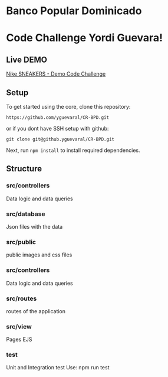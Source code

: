 # Banco Popular Dominicado
# Code Challenge Yordi Guevara!

## Live DEMO
[Nike SNEAKERS - Demo Code Challenge](https://code-challenge-bpd.herokuapp.com/)


## Setup

To get started using the core, clone this repository:

`https://github.com/yguevaral/CR-BPD.git`

or if you dont have SSH setup with github:

`git clone git@github.yguevaral/CR-BPD.git`

Next, run `npm install` to install required dependencies.

## Structure

### src/controllers
Data logic and data queries

### src/database
Json files with the data

### src/public
public images and css files

### src/controllers
Data logic and data queries	

### src/routes
routes of the application

### src/view
Pages EJS 

### test
Unit and Integration test Use: npm run test
